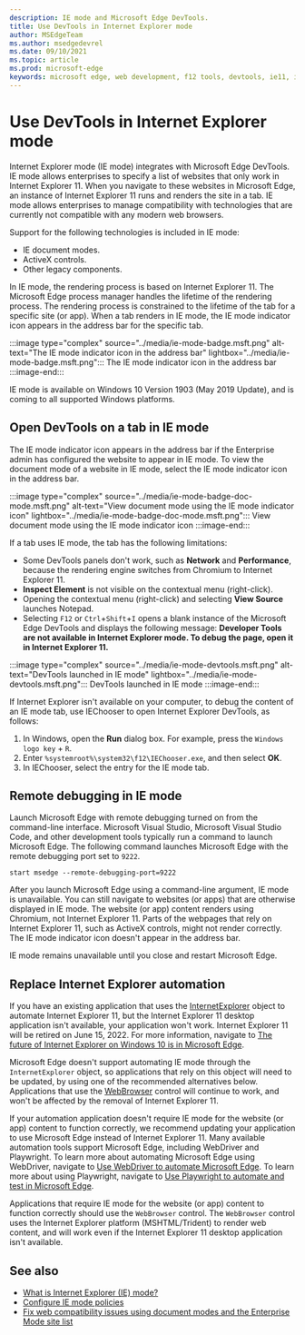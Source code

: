 ```yaml
---
description: IE mode and Microsoft Edge DevTools.
title: Use DevTools in Internet Explorer mode
author: MSEdgeTeam
ms.author: msedgedevrel
ms.date: 09/10/2021
ms.topic: article
ms.prod: microsoft-edge
keywords: microsoft edge, web development, f12 tools, devtools, ie11, internet explorer 11, ie mode
---
```

# Use DevTools in Internet Explorer mode

Internet Explorer mode (IE mode) integrates with Microsoft Edge DevTools.   IE mode allows enterprises to specify a list of websites that only work in Internet Explorer 11.  When you navigate to these websites in Microsoft Edge, an instance of Internet Explorer 11 runs and renders the site in a tab.  IE mode allows enterprises to manage compatibility with technologies that are currently not compatible with any modern web browsers.

Support for the following technologies is included in IE mode:

*   IE document modes.
*   ActiveX controls.
*   Other legacy components.

In IE mode, the rendering process is based on Internet Explorer 11.  The Microsoft Edge process manager handles the lifetime of the rendering process.  The rendering process is constrained to the lifetime of the tab for a specific site (or app).  When a tab renders in IE mode, the IE mode indicator icon appears in the address bar for the specific tab.

:::image type="complex" source="../media/ie-mode-badge.msft.png" alt-text="The IE mode indicator icon in the address bar" lightbox="../media/ie-mode-badge.msft.png":::
   The IE mode indicator icon in the address bar
:::image-end:::

IE mode is available on Windows 10 Version 1903 (May 2019 Update), and is coming to all supported Windows platforms.


<!-- ====================================================================== -->
## Open DevTools on a tab in IE mode

The IE mode indicator icon appears in the address bar if the Enterprise admin has configured the website to appear in IE mode.  To view the document mode of a website in IE mode, select the IE mode indicator icon in the address bar.

:::image type="complex" source="../media/ie-mode-badge-doc-mode.msft.png" alt-text="View document mode using the IE mode indicator icon" lightbox="../media/ie-mode-badge-doc-mode.msft.png":::
   View document mode using the IE mode indicator icon
:::image-end:::

If a tab uses IE mode, the tab has the following limitations:

*  Some DevTools panels don't work, such as **Network** and **Performance**, because the rendering engine switches from Chromium to Internet Explorer 11.
*  **Inspect Element** is not visible on the contextual menu (right-click).
*  Opening the contextual menu (right-click) and selecting **View Source** launches Notepad.
*  Selecting `F12` or `Ctrl`+`Shift`+`I` opens a blank instance of the Microsoft Edge DevTools and displays the following message: **Developer Tools are not available in Internet Explorer mode.  To debug the page, open it in Internet Explorer 11.**

:::image type="complex" source="../media/ie-mode-devtools.msft.png" alt-text="DevTools launched in IE mode" lightbox="../media/ie-mode-devtools.msft.png":::
   DevTools launched in IE mode
:::image-end:::

If Internet Explorer isn't available on your computer, to debug the content of an IE mode tab, use IEChooser to open Internet Explorer DevTools, as follows:

1.  In Windows, open the **Run** dialog box.  For example, press the `Windows logo key` + `R`.
1.  Enter `%systemroot%\system32\f12\IEChooser.exe`, and then select **OK**.
1.  In IEChooser, select the entry for the IE mode tab.


<!-- ====================================================================== -->
## Remote debugging in IE mode

Launch Microsoft Edge with remote debugging turned on from the command-line interface.  Microsoft Visual Studio, Microsoft Visual Studio Code, and other development tools typically run a command to launch Microsoft Edge.  The following command launches Microsoft Edge with the remote debugging port set to `9222`.

```shell
start msedge --remote-debugging-port=9222
```

After you launch Microsoft Edge using a command-line argument, IE mode is unavailable.  You can still navigate to websites (or apps) that are otherwise displayed in IE mode.  The website (or app) content renders using Chromium, not Internet Explorer 11.  Parts of the webpages that rely on Internet Explorer 11, such as ActiveX controls, might not render correctly.  The IE mode indicator icon doesn't appear in the address bar.

IE mode remains unavailable until you close and restart Microsoft Edge.


<!-- ====================================================================== -->
## Replace Internet Explorer automation

If you have an existing application that uses the [InternetExplorer](/previous-versions/windows/internet-explorer/ie-developer/platform-apis/aa752084(v=vs.85)) object to automate Internet Explorer 11, but the Internet Explorer 11 desktop application isn't available, your application won't work.  Internet Explorer 11 will be retired on June 15, 2022.  For more information, navigate to [The future of Internet Explorer on Windows 10 is in Microsoft Edge](https://blogs.windows.com/windowsexperience/2021/05/19/the-future-of-internet-explorer-on-windows-10-is-in-microsoft-edge/).

Microsoft Edge doesn't support automating IE mode through the `InternetExplorer` object, so applications that rely on this object will need to be updated, by using one of the recommended alternatives below.  Applications that use the [WebBrowser](/previous-versions/windows/internet-explorer/ie-developer/platform-apis/aa752040(v=vs.85)) control will continue to work, and won't be affected by the removal of Internet Explorer 11.

If your automation application doesn't require IE mode for the website (or app) content to function correctly, we recommend updating your application to use Microsoft Edge instead of Internet Explorer 11.  Many available automation tools support Microsoft Edge, including WebDriver and Playwright.  To learn more about automating Microsoft Edge using WebDriver, navigate to [Use WebDriver to automate Microsoft Edge](../../webdriver-chromium/index.md).  To learn more about using Playwright, navigate to [Use Playwright to automate and test in Microsoft Edge](../../playwright/index.md).

Applications that require IE mode for the website (or app) content to function correctly should use the `WebBrowser` control.  The `WebBrowser` control uses the Internet Explorer platform (MSHTML/Trident) to render web content, and will work even if the Internet Explorer 11 desktop application isn't available.


<!-- ====================================================================== -->
## See also

*  [What is Internet Explorer (IE) mode?](/deployedge/edge-ie-mode)
*  [Configure IE mode policies](/deployedge/edge-ie-mode-policies)
*  [Fix web compatibility issues using document modes and the Enterprise Mode site list](/internet-explorer/ie11-deploy-guide/fix-compat-issues-with-doc-modes-and-enterprise-mode-site-list)

